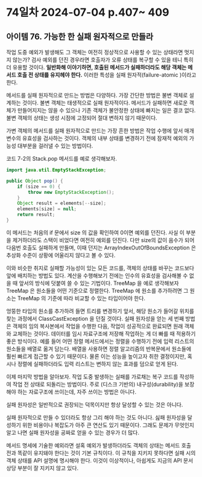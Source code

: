 # 74일차 2024-07-04 p.407~ 409

## 아이템 76. 가능한 한 실패 원자적으로 만들라

작업 도중 예외가 발생해도 그 객체는 여전히 정상적으로 사용할 수 있는 상태라면 멋지지 않는가?
검사 예외를 던진 경우라면 호출자가 오류 상태를 복구할 수 있을 테니 특히 더 유용할 것이다. 
**일반화해 이야기하면, 호출된 메서드가 실패하더라도 해당 객체는 메서드 호출 전 상태를 유지헤야 한다.**
이러한 특성을 실패 원자적(failure-atomic )이라고 한다.

메서드를 실패 원자적으로 만드는 방법은 다양하다. 가장 간단한 방법은 불변 객체로 설계하는 것이다. 
불변 객체는 태생적으로 실패 원자적이다. 
메서드가 실패하면 새로운 객체가 만들어지지는 않을 수 있으나 기존 객체가 불안정한 상태에 빠지는 일은 결코 없다.
불변 객체의 상태는 생성 시점에 고정되어 절대 변하지 않기 때문이다. 

가변 객체의 메서드를 실패 원자적으로 만드는 가장 흔한 방법은 작업 수행에 앞서 매개변수의 유효성을 검사하는 것이다. 
객체의 내부 상태를 변경하기 전에 잠재적 예외의 가능성 대부분을 걸러낼 수 있는 방법이다. 

코드 7-2의 Stack.pop 메서드를 예로 생각해보자.

```java
import java.util.EmptyStackException;

public Object pop() {
    if (size == 0) {
        throw new EmptyStackException();
    }
    Object result = elements[--size];
    elements[size] = null;
    return result;
}
```

이 메서드는 처음의 if 문에서 size 의 값을 확인하여 0이면 예외를 던진다. 사실 이 부분을 제거하더라도 스택이 비었다면 
여전히 예외를 던진다. 다만 size의 값이 음수가 되어 다음번 호출도 실패하게 만들며, 이때 던지는 ArrayIndexOutOfBoundsException 은
추상화 수준이 상황에 어울리지 않다고 볼 수 있다.

이와 비슷한 취지로 실패할 가능성이 있는 모든 코드를, 객체의 상태를 바꾸는 코드보다 앞에 배치하는 방법도 있다.
계산을 수행해보기 전에는 인수의 유효성을 검사해볼 수 없을 때 앞서의 방식에 덧붙여 쓸 수 있는 기법이다. 
TreeMap 을 예로 생각해보자 TreeMap 은 원소들을 어떤 기준으로 정렬한다. TreeMap 에 원소를 추가하려면 
그 원소는 TreeMap 의 기준에 따라 비교할 수 있는 타입이어야 한다. 

엉뚱한 타입의 원소를 추가하려 들면 트리를 변경하기 앞서, 해당 원소가 들어갈 위치를 찾는 과정에서 ClassCastException 을 던질 것이다.
실패 원자성을 얻는 세 번째 방법은 객체의 임의 복사본에서 작업을 수행한 다음, 작업이 성공적으로 완료되면 원래 객체와 교체하는 것이다.
데이터를 임시 자료구조에 저장해 작업하는 게 더 빠를 때 적용하기 좋은 방식이다. 
예를 들어 어떤 정렬 메서드에서는 정렬을 수행하기 전에 입력 리스트의 원소들을 배열로 옮겨 담는다. 배열을 사용하면 정렬 알고리즘의 반복문에서
원소들에 훨씬 빠르게 접근할 수 있기 때문이다. 물론 이는 성능을 높이고자 취한 결정이지만, 혹시나 정렬에 실패하더라도 입력 리스트는 변하지 않는 효과를 덤으로 얻게 된다.

이제 마지막 방법을 알아보자. 작업 도중 발생하는 실패를 가로채는 복구 코드를 작성하여 작업 전 상태로 되돌리는 방법이다.
주로 (디스크 기반의) 내구성(durability)을 보장해야 하는 자료구조에 쓰이는데, 자주 쓰이는 방법은 아니다.

실패 원자성은 일반적으로 권장되는 덕목이지만 항상 달성할 수 있는 것은 아니다. 

실패 원자적으로 만들 수 있더라도 항상 그리 해야 하는 것도 아니다.
싪패 원자성을 달성하기 위한 비용이나 복잡도가 아주 큰 연산도 있기 때문이다.
그래도 문제가 무엇인지 알고 나면 실패 원자성을 공짜로 얻을 수 있는 경우가 더 많다.

메서드 명세에 기술한 예외라면 설혹 예외가 발생하더라도 객체의 상태는 메서드 호출 전과 똑같이 유지돼야 한다는 것이 기본 규칙이다.
이 규칙을 지키지 못하다면 실패 시의 객체 상태를 API 설명에 명시해야 한다. 이것이 이상적이나, 아쉽게도 지금의 API 문서 상당 부분이
잘 지키지 않고 있다.
